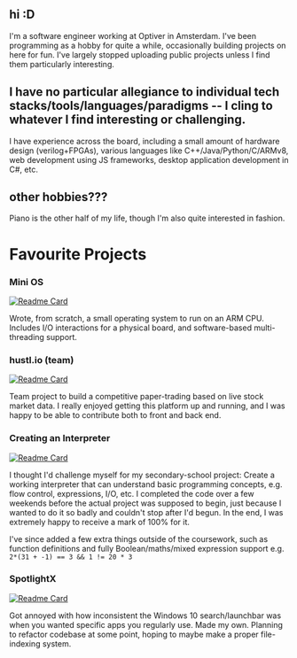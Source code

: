 ## hi :D

I'm a software engineer working at Optiver in Amsterdam. I've been programming as a hobby for quite a while, occasionally building projects on here for fun. I've largely stopped uploading public projects unless I find them particularly interesting.

## **I have no particular allegiance to individual tech stacks/tools/languages/paradigms -- I cling to whatever I find interesting or challenging.** 

I have experience across the board, including a small amount of hardware design (verilog+FPGAs), various languages like C++/Java/Python/C/ARMv8, web development using JS frameworks, desktop application development in C#, etc.

## other hobbies???
Piano is the other half of my life, though I'm also quite interested in fashion.





# Favourite Projects

### Mini OS
[![Readme Card](https://github-readme-stats.vercel.app/api/pin/?username=TorinFelton&repo=ARM_mini_OS&bg_color=0,1abc9c,2ecc71&text_color=000000&hide_border=true&title_color=000000&icon_color=34495e)](https://github.com/TorinFelton/ARM_mini_OS)

Wrote, from scratch, a small operating system to run on an ARM CPU. Includes I/O interactions for a physical board, and software-based multi-threading support.

### hustl.io (team)
[![Readme Card](https://github-readme-stats.vercel.app/api/pin/?username=TorinFelton&repo=hustl.io&bg_color=0,1abc9c,2ecc71&text_color=000000&hide_border=true&title_color=000000&icon_color=34495e)](https://github.com/TorinFelton/hustl.io)

Team project to build a competitive paper-trading based on live stock market data. I really enjoyed getting this platform up and running, and I was happy to be able to contribute both to front and back end. 

### Creating an Interpreter
[![Readme Card](https://github-readme-stats.vercel.app/api/pin/?username=TorinFelton&repo=NEA_ProgrammingLanguage&bg_color=0,1abc9c,2ecc71&text_color=000000&hide_border=true&title_color=000000&icon_color=34495e)](https://github.com/TorinFelton/NEA_ProgrammingLanguage)

I thought I'd challenge myself for my secondary-school project: Create a working interpreter that can understand basic programming concepts, e.g. flow control, expressions, I/O, etc.
I completed the code over a few weekends before the actual project was supposed to begin, just because I wanted to do it so badly and couldn't stop after I'd begun. In the end, I was extremely happy to receive a mark of 100% for it.

I've since added a few extra things outside of the coursework, such as function definitions and fully Boolean/maths/mixed expression support e.g. `2*(31 + -1) == 3 && 1 != 20 * 3`

### SpotlightX
[![Readme Card](https://github-readme-stats.vercel.app/api/pin/?username=TorinFelton&repo=SpotlightX&bg_color=0,1abc9c,2ecc71&text_color=000000&hide_border=true&title_color=000000&icon_color=34495e)](https://github.com/TorinFelton/SpotlightX)

Got annoyed with how inconsistent the Windows 10 search/launchbar was when you wanted specific apps you regularly use. Made my own. Planning to refactor codebase at some point, hoping to maybe make a proper file-indexing system. 
